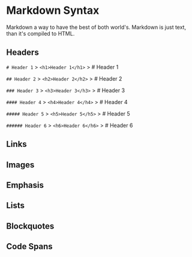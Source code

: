 Markdown Syntax
===============

Markdown a way to have the best of both world's. Markdown is just text, than
it's compiled to HTML.

Headers
-------
`# Header 1` > `<h1>Header 1</h1>` > # Header 1

`## Header 2` > `<h2>Header 2</h2>` > # Header 2

`### Header 3` > `<h3>Header 3</h3>` > # Header 3

`#### Header 4` > `<h4>Header 4</h4>` > # Header 4

`##### Header 5` > `<h5>Header 5</h5>` > # Header 5

`###### Header 6` > `<h6>Header 6</h6>` > # Header 6


Links
-----

Images
------


Emphasis
--------

Lists
-----

Blockquotes
-----------

Code Spans
----------


